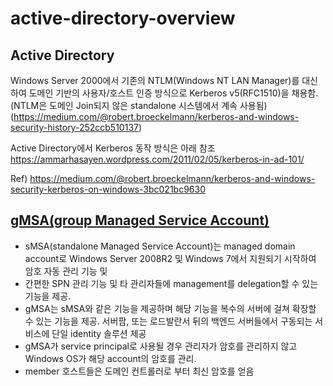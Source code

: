 # active-directory-overview

## Active Directory 
Windows Server 2000에서 기존의 NTLM(Windows NT LAN Manager)를 대신하여 도메인 기반의 사용자/호스트 인증 방식으로 Kerberos v5(RFC1510)을 채용함. 
(NTLM은 도메인 Join되지 않은 standalone 시스템에서 계속 사용됨) (https://medium.com/@robert.broeckelmann/kerberos-and-windows-security-history-252ccb510137)

Active Directory에서 Kerberos 동작 방식은 아래 참조
https://ammarhasayen.wordpress.com/2011/02/05/kerberos-in-ad-101/

Ref) 
https://medium.com/@robert.broeckelmann/kerberos-and-windows-security-kerberos-on-windows-3bc021bc9630

## [gMSA(group Managed Service Account)](https://docs.microsoft.com/en-us/windows-server/security/group-managed-service-accounts/group-managed-service-accounts-overview)
- sMSA(standalone Managed Service Account)는 managed domain account로 Windows Server 2008R2 및 Windows 7에서 지원되기 시작하여 암호 자동 관리 기능 및 
- 간편한 SPN 관리 기능 및 타 관리자들에 management를 delegation할 수 있는 기능을 제공.
- gMSA는 sMSA와 같은 기능을 제공하며 해당 기능을 복수의 서버에 걸쳐 확장할 수 있는 기능을 제공. 서버팜, 또는 로드발란서 뒤의 백엔드 서버들에서 구동되는 서비스에 단일 identity 솔루션 제공
- gMSA가 service principal로 사용될 경우 관리자가 암호를 관리하지 않고 Windows OS가 해당 account의 암호를 관리. 
- member 호스트들은 도메인 컨트롤러로 부터 최신 암호를 얻음




